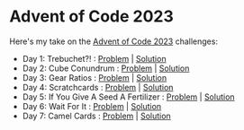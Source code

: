 # Advent of Code 2023

Here's my take on the [Advent of Code 2023](https://adventofcode.com/) challenges:

- Day 1: Trebuchet?! : [Problem](https://adventofcode.com/2023/day/1) | [Solution](solutions/day-1/solution.js)
- Day 2: Cube Conundrum : [Problem](https://adventofcode.com/2023/day/2) | [Solution](solutions/day-2/solution.js)
- Day 3: Gear Ratios : [Problem](https://adventofcode.com/2023/day/3) | [Solution](solutions/day-3/solution.js)
- Day 4: Scratchcards : [Problem](https://adventofcode.com/2023/day/4) | [Solution](solutions/day-4/solution.js)
- Day 5: If You Give A Seed A Fertilizer : [Problem](https://adventofcode.com/2023/day/5) | [Solution](solutions/day-5/solution.js)
- Day 6: Wait For It : [Problem](https://adventofcode.com/2023/day/6) | [Solution](solutions/day-6/solution.js)
- Day 7: Camel Cards : [Problem](https://adventofcode.com/2023/day/7) | [Solution](solutions/day-7/solution.js)